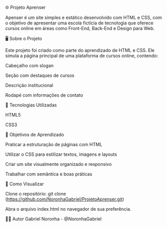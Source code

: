 🌐 Projeto Aprenser

Apenser é um site simples e estático desenvolvido com HTML e CSS, com o objetivo de apresentar uma escola fictícia de tecnologia que oferece cursos online em áreas como Front-End, Back-End e Design para Web.

🖥️ Sobre o Projeto

Este projeto foi criado como parte do aprendizado de HTML e CSS. Ele simula a página principal de uma plataforma de cursos online, contendo:

Cabeçalho com slogan

Seção com destaques de cursos

Descrição institucional

Rodapé com informações de contato

🧪 Tecnologias Utilizadas


HTML5


CSS3

🎯 Objetivos de Aprendizado

Praticar a estruturação de páginas com HTML

Utilizar o CSS para estilizar textos, imagens e layouts

Criar um site visualmente organizado e responsivo

Trabalhar com semântica e boas práticas


🚀 Como Visualizar

Clone o repositório: git clone (https://github.com/NoronhaGabriel/ProjetoAprenser.git)

Abra o arquivo index.html no navegador de sua preferência.

👨‍💻 Autor
Gabriel Noronha - @NoronhaGabriel
